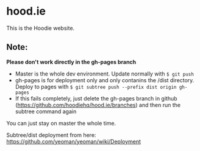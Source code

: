 hood.ie
=======

This is the Hoodie website. 

Note: 
-----

**Please don't work directly in the gh-pages branch**

- Master is the whole dev environment. Update normally with `$ git push`
- gh-pages is for deployment only and only contanins the /dist directory. Deploy to pages with `$ git subtree push --prefix dist origin gh-pages`
- If this fails completely, just delete the gh-pages branch in github (https://github.com/hoodiehq/hood.ie/branches) and then run the subtree command again

You can just stay on master the whole time.

Subtree/dist deployment from here: https://github.com/yeoman/yeoman/wiki/Deployment
